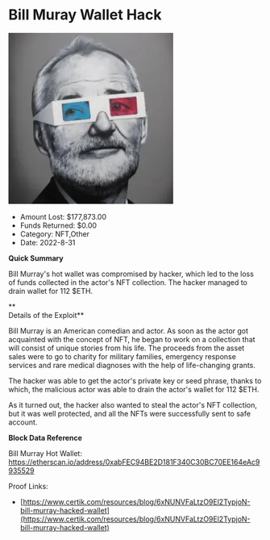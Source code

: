 # Bill Muray Wallet Hack
![Bill Muray Wallet Hack](/rektimages/Bill-Muray-Wallet-Hack.png)
- Amount Lost: $177,873.00
- Funds Returned: $0.00
- Category: NFT,Other
- Date: 2022-8-31

**Quick Summary**

Bill Murray's hot wallet was compromised by hacker, which led to the loss of funds collected in the actor's NFT collection. The hacker managed to drain wallet for 112 $ETH.

 **  
Details of the Exploit**

Bill Murray is an American comedian and actor. As soon as the actor got acquainted with the concept of NFT, he began to work on a collection that will consist of unique stories from his life. The proceeds from the asset sales were to go to charity for military families, emergency response services and rare medical diagnoses with the help of life-changing grants.

The hacker was able to get the actor's private key or seed phrase, thanks to which, the malicious actor was able to drain the actor's wallet for 112 $ETH.

As it turned out, the hacker also wanted to steal the actor's NFT collection, but it was well protected, and all the NFTs were successfully sent to safe account.

  


 **Block Data Reference**

Bill Murray Hot Wallet: https://etherscan.io/address/0xabFEC94BE2D181F340C30BC70EE164eAc9935529


Proof Links:
- [https://www.certik.com/resources/blog/6xNUNVFaLtzO9El2TypjoN-bill-murray-hacked-wallet](https://www.certik.com/resources/blog/6xNUNVFaLtzO9El2TypjoN-bill-murray-hacked-wallet)


